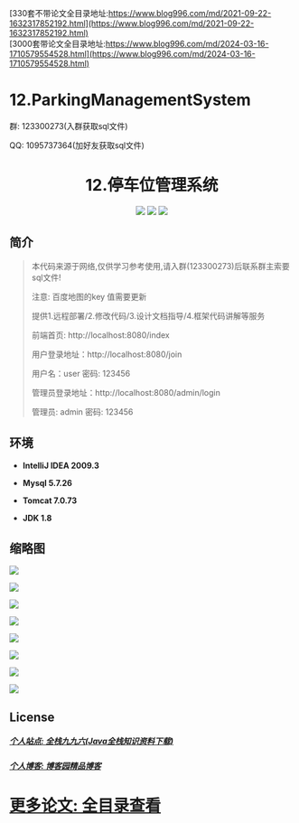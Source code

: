[330套不带论文全目录地址:https://www.blog996.com/md/2021-09-22-1632317852192.html](https://www.blog996.com/md/2021-09-22-1632317852192.html)<br/>
[3000套带论文全目录地址:https://www.blog996.com/md/2024-03-16-1710579554528.html](https://www.blog996.com/md/2024-03-16-1710579554528.html)

# 12.ParkingManagementSystem

<p>群: 123300273(入群获取sql文件)</p>
<p>QQ: 1095737364(加好友获取sql文件)</p>

<p><h1 align="center">12.停车位管理系统</h1></p>

<p align="center">
	<img src="https://img.shields.io/badge/jdk-1.8-orange.svg"/>
    <img src="https://img.shields.io/badge/springboot-5.x-lightgrey.svg"/>
    <img src="https://img.shields.io/badge/html-3.x-blue.svg"/>
</p>

## 简介

> 本代码来源于网络,仅供学习参考使用,请入群(123300273)后联系群主索要sql文件!
> 
> 注意: 百度地图的key 值需要更新
>
> 提供1.远程部署/2.修改代码/3.设计文档指导/4.框架代码讲解等服务
>
> 前端首页: http://localhost:8080/index
> 
> 用户登录地址：http://localhost:8080/join
>
> 用户名：user   密码: 123456
>
> 管理员登录地址：http://localhost:8080/admin/login
>
> 管理员: admin   密码: 123456
>



## 环境

- <b>IntelliJ IDEA 2009.3</b>

- <b>Mysql 5.7.26</b>

- <b>Tomcat 7.0.73</b>

- <b>JDK 1.8</b>


## 缩略图

![](https://img2020.cnblogs.com/blog/588112/202011/588112-20201122210017690-1065670801.png)

![](https://img2020.cnblogs.com/blog/588112/202011/588112-20201122210027329-1002747432.png)

![](https://img2020.cnblogs.com/blog/588112/202011/588112-20201122210034265-450257326.png)

![](https://img2020.cnblogs.com/blog/588112/202011/588112-20201122210043042-1384455166.png)

![](https://img2020.cnblogs.com/blog/588112/202011/588112-20201122210053796-923586334.png)

![](https://img2020.cnblogs.com/blog/588112/202011/588112-20201122210103683-2062656156.png)

![](https://img2020.cnblogs.com/blog/588112/202011/588112-20201122210110674-534790399.png)

![](https://img2020.cnblogs.com/blog/588112/202011/588112-20201122210117030-1642318989.png)



## License

##### [个人站点: 全栈九九六(Java全栈知识资料下载)](https://www.blog996.com/)
##### [个人博客: 博客园精品博客](https://www.cnblogs.com/yysbolg/)
# [更多论文: 全目录查看](https://www.blog996.com/md/2021-09-22-1632317852192.html)


